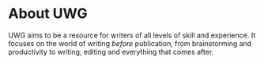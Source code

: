 # About UWG

UWG aims to be a resource for writers of all levels of skill and experience. It focuses on the world of writing _before_ publication, from brainstorming and productivity to writing, editing and everything that comes after.
